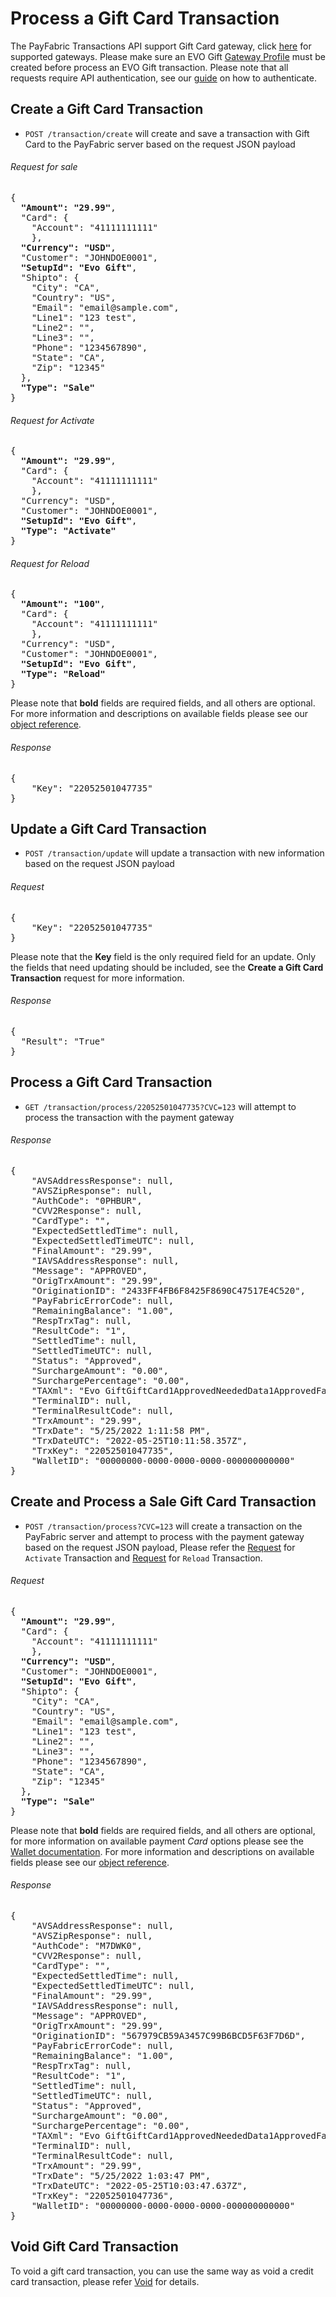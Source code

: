 ﻿Process a Gift Card Transaction
============

The PayFabric Transactions API support Gift Card gateway, click [here](https://github.com/PayFabric/Portal/blob/master/PayFabric/Sections/Gateway%20Configuration.md) for supported gateways. Please make sure an EVO Gift [Gateway Profile](https://github.com/PayFabric/Portal/blob/master/PayFabric/Sections/Configure%20Portal.md#gateway-profile) must be created before process an EVO Gift transaction. Please note that all requests require API authentication, see our [guide](Authentication.md) on how to authenticate.

Create a Gift Card Transaction
--------------------

* `POST /transaction/create` will create and save a transaction with Gift Card to the PayFabric server based on the request JSON payload

###### Request for sale
<pre>
{
  <b>"Amount": "29.99"</b>,  
  "Card": {
    "Account": "41111111111"    
    },    
  <b>"Currency": "USD"</b>,
  "Customer": "JOHNDOE0001", 
  <b>"SetupId": "Evo Gift"</b>,
  "Shipto": {
    "City": "CA",
    "Country": "US",   
    "Email": "email@sample.com",
    "Line1": "123 test",
    "Line2": "",
    "Line3": "",
    "Phone": "1234567890",
    "State": "CA",
    "Zip": "12345"
  }, 
  <b>"Type": "Sale"</b>
}
</pre>

###### Request for Activate
<pre>
{
  <b>"Amount": "29.99"</b>,  
  "Card": {
    "Account": "41111111111"    
    },    
  "Currency": "USD",
  "Customer": "JOHNDOE0001", 
  <b>"SetupId": "Evo Gift"</b>, 
  <b>"Type": "Activate"</b>
}
</pre>

###### Request for Reload
<pre>
{
  <b>"Amount": "100"</b>,  
  "Card": {
    "Account": "41111111111"    
    },    
  "Currency": "USD",
  "Customer": "JOHNDOE0001", 
  <b>"SetupId": "Evo Gift"</b>, 
  <b>"Type": "Reload"</b>
}
</pre>

Please note that **bold** fields are required fields, and all others are optional. For more information and descriptions on available fields please see our [object reference](Objects.md#transaction).

###### Response
<pre>
{
    "Key": "22052501047735"
}
</pre>


Update a Gift Card Transaction
--------------------

* `POST /transaction/update` will update a transaction with new information based on the request JSON payload

###### Request
<pre>
{
    "Key": "22052501047735"
}
</pre>

Please note that the **Key** field is the only required field for an update. Only the fields that need updating should be included, see the **Create a Gift Card Transaction** request for more information.

###### Response
<pre>
{
  "Result": "True"
}
</pre>


Process a Gift Card Transaction
---------------------

* `GET /transaction/process/22052501047735?CVC=123` will attempt to process the transaction with the payment gateway

###### Response
<pre>
{
    "AVSAddressResponse": null,
    "AVSZipResponse": null,
    "AuthCode": "0PHBUR",
    "CVV2Response": null,
    "CardType": "",
    "ExpectedSettledTime": null,
    "ExpectedSettledTimeUTC": null,
    "FinalAmount": "29.99",
    "IAVSAddressResponse": null,
    "Message": "APPROVED",
    "OrigTrxAmount": "29.99",
    "OriginationID": "2433FF4FB6F8425F8690C47517E4C520",
    "PayFabricErrorCode": null,
    "RemainingBalance": "1.00",
    "RespTrxTag": null,
    "ResultCode": "1",
    "SettledTime": null,
    "SettledTimeUTC": null,
    "Status": "Approved",
    "SurchargeAmount": "0.00",
    "SurchargePercentage": "0.00",
    "TAXml": "<TransactionData><Connection name=\"EVO GIFT\" connector=\"EVO\"><Processor id=\"3\">Evo Gift</Processor><PaymentType id=\"6\">GiftCard</PaymentType></Connection><Transaction post=\"False\" type=\"1\" status=\"1\"><NeededData><Transaction><Type>1</Type><Status>Approved</Status><Category>NeededData</Category><Fields /></Transaction></NeededData><FailureData><Transaction><Type>1</Type><Status>Approved</Status><Category>FailureData</Category><Fields /></Transaction></FailureData><ResponseData><Transaction><Type>1</Type><Status>Approved</Status><Category>ResponseData</Category><Fields><Field id=\"TrxField_D625\"><Name>WebRequestExecutionDuration</Name><Desc>1727.1506</Desc><Value>1727.1506</Value></Field><Field id=\"TrxField_D24\"><Name>AuthCode</Name><Desc>0PHBUR</Desc><Value>0PHBUR</Value></Field><Field id=\"TrxField_D187\"><Name>CurrentBalance</Name><Desc>1.00</Desc><Value>1.00</Value></Field><Field id=\"TrxField_D16\"><Name>OriginationID</Name><Desc>2433FF4FB6F8425F8690C47517E4C520</Desc><Value>2433FF4FB6F8425F8690C47517E4C520</Value></Field><Field id=\"TrxField_D462\"><Name>GatewayOriginationID</Name><Desc /><Value></Value></Field><Field id=\"TrxField_D463\"><Name>ProcessorOriginationID</Name><Desc>984978</Desc><Value>984978</Value></Field><Field id=\"TrxField_D31\"><Name>ResponseMsg</Name><Desc>APPROVED</Desc><Value>APPROVED</Value></Field><Field id=\"TrxField_D17\"><Name>ResultCode</Name><Desc>1</Desc><Value>1</Value></Field><Field id=\"TrxField_D464\"><Name>TransactionState</Name><Desc>Captured</Desc><Value>Captured</Value></Field><Field id=\"TrxField_D465\"><Name>CaptureState</Name><Desc>Captured</Desc><Value>Captured</Value></Field><Field id=\"TrxField_D288\"><Name>TransactionID</Name><Desc>2433FF4FB6F8425F8690C47517E4C520</Desc><Value>2433FF4FB6F8425F8690C47517E4C520</Value></Field></Fields></Transaction></ResponseData><RequestData><Transaction><Type>1</Type><Status>1</Status><Category>RequestData</Category><Fields><Field id=\"TrxField_D1\"><Name>CCNumber</Name><Desc>Credit Card Number, could also be a DPAN/VPAN</Desc><Required>0</Required><Encrypted>0</Encrypted><Type>1</Type><Value>XXXXXXX1111</Value></Field><Field id=\"TrxField_D3\"><Name>CCExpDate</Name><Desc>Expiration Date MMYY</Desc><Required>0</Required><Encrypted>0</Encrypted><Type>1</Type><Value>0000</Value></Field><Field id=\"TrxField_D15\"><Name>TrxAmount</Name><Desc>Transaction Amount</Desc><Required>1</Required><Encrypted>0</Encrypted><Type>3</Type><Value>29.99</Value></Field><Field id=\"TrxField_D41\"><Name>ShipToZip</Name><Desc>Ship to Zip</Desc><Required>0</Required><Encrypted>0</Encrypted><Type>10</Type><Value>12345</Value></Field><Field id=\"TrxField_D48\"><Name>CustomerCode</Name><Desc>Customer Code</Desc><Required>0</Required><Encrypted>0</Encrypted><Type>10</Type><Value>JOHNDOE0001</Value></Field><Field id=\"TrxField_D74\"><Name>CurrencyCode</Name><Desc>Currency Code</Desc><Required>1</Required><Encrypted>0</Encrypted><Type>10</Type><Value>USD</Value></Field><Field id=\"TrxField_D99\"><Name>ShipToCity</Name><Desc>Shipping City</Desc><Required>0</Required><Encrypted>0</Encrypted><Type>10</Type><Value>CA</Value></Field><Field id=\"TrxField_D103\"><Name>ShipToState</Name><Desc>Shipping State</Desc><Required>0</Required><Encrypted>0</Encrypted><Type>10</Type><Value>CA</Value></Field><Field id=\"TrxField_D104\"><Name>ShipToStreet</Name><Desc>Shipping Street</Desc><Required>0</Required><Encrypted>0</Encrypted><Type>10</Type><Value>123 test </Value></Field><Field id=\"TrxField_D155\"><Name>ShipToPhone</Name><Desc>Shipping Phone</Desc><Required>0</Required><Encrypted>0</Encrypted><Type>10</Type><Value>1234567890</Value></Field><Field id=\"TrxField_D202\"><Name>ShipToEmail</Name><Desc>Shipping email.</Desc><Required>0</Required><Encrypted>0</Encrypted><Type>10</Type><Value>email@sample.com</Value></Field><Field id=\"TrxField_D543\"><Name>POSEntryMode</Name><Desc>POS Entry Mode</Desc><Required>0</Required><Encrypted>0</Encrypted><Type>10</Type><Value>01</Value></Field><Field id=\"TRXFIELD_D19\"><Name>PaymentType</Name><Value>6</Value></Field><Field id=\"TRXFIELD_D60\"><Name>AccountNumber</Name><Value>xxxxxxx1111</Value></Field><Field id=\"EncryptAccount\"><Name>EncryptAccount</Name><Value>96CB7CAC57D86267EF3FC1</Value></Field><Field id=\"TRXFIELD_D2\"><Name>TRXFIELD_D2</Name><Value>XXXXXXX1111</Value></Field><Field id=\"TRXFIELD_D18\"><Name>CCType</Name><Value>GiftCard</Value></Field><Field id=\"TRXFIELD_D111\"><Name>ShipToCountry</Name><Value>US</Value></Field><Field id=\"SaveCreditCard\"><Name>SaveCreditCard</Name><Value>0</Value></Field><Field id=\"MSO_PFTrxKey\"><Name>MSO_PFTrxKey</Name><Value>22052501047735</Value></Field><Field id=\"TRXFIELD_D550\"><Name>PF_TransactionKey</Name><Value>22052501047735</Value></Field><Field id=\"MSO_WalletID\"><Name>MSO_WalletID</Name><Value>00000000-0000-0000-0000-000000000000</Value></Field><Field id=\"MSO_EngineGUID\"><Name>MSO_EngineGUID</Name><Value>2f7170cd-6e9f-4c9e-9737-881695e542c1</Value></Field><Field id=\"TRXFIELD_D539\"><Name>TransactionInitiation</Name><Value>Merchant</Value></Field><Field id=\"TRXFIELD_D540\"><Name>TransactionSchedule</Name><Value>Unscheduled</Value></Field><Field id=\"TRXFIELD_D541\"><Name>AuthorizationType</Name><Value>NotSet</Value></Field><Field id=\"TRXFIELD_D542\"><Name>CCEntryIndicator</Name><Value>Entered</Value></Field><Field id=\"TRXFIELD_D168\"><Name>CardHolderAttendance</Name><Value>ECommerce</Value></Field><Field id=\"TRXFIELD_D141\"><Name>ClientIP</Name><Value>63.117.2.51</Value></Field><Field id=\"MSO_Last_Xmit_Date\"><Name>MSO_Last_Xmit_Date</Name><Value>2022-05-25 00:00:00</Value></Field><Field id=\"MSO_Last_Xmit_Time\"><Name>MSO_Last_Xmit_Time</Name><Value>1900-01-01 3:11:58 AM</Value></Field><Field id=\"MSO_Last_Settled_Date\"><Name>MSO_Last_Settled_Date</Name><Value>1900-01-01</Value></Field><Field id=\"MSO_Last_Settled_Time\"><Name>MSO_Last_Settled_Time</Name><Value>1900-01-01 00:00:00</Value></Field></Fields></Transaction></RequestData></Transaction></TransactionData>",
    "TerminalID": null,
    "TerminalResultCode": null,
    "TrxAmount": "29.99",
    "TrxDate": "5/25/2022 1:11:58 PM",
    "TrxDateUTC": "2022-05-25T10:11:58.357Z",
    "TrxKey": "22052501047735",
    "WalletID": "00000000-0000-0000-0000-000000000000"
}
</pre>

Create and Process a Sale Gift Card Transaction
--------------------------------

* `POST /transaction/process?CVC=123` will create a transaction on the PayFabric server and attempt to process with the payment gateway based on the request JSON payload, Please refer the [Request](https://github.com/PayFabric/APIs/blob/master/PayFabric/Sections/ProcessGiftCardTransaction.md#request-for-activate) for `Activate` Transaction and [Request](https://github.com/PayFabric/APIs/blob/master/PayFabric/Sections/ProcessGiftCardTransaction.md#request-for-reload) for `Reload` Transaction.

###### Request
<pre>
{
  <b>"Amount": "29.99"</b>,  
  "Card": {
    "Account": "41111111111"    
    },    
  <b>"Currency": "USD"</b>,
  "Customer": "JOHNDOE0001", 
  <b>"SetupId": "Evo Gift"</b>,
  "Shipto": {
    "City": "CA",
    "Country": "US",   
    "Email": "email@sample.com",
    "Line1": "123 test",
    "Line2": "",
    "Line3": "",
    "Phone": "1234567890",
    "State": "CA",
    "Zip": "12345"
  }, 
  <b>"Type": "Sale"</b>
}
</pre>

Please note that **bold** fields are required fields, and all others are optional, for more information on available payment *Card* options please see the [Wallet documentation](Wallets.md). For more information and descriptions on available fields please see our [object reference](Objects.md).

###### Response
<pre>
{
    "AVSAddressResponse": null,
    "AVSZipResponse": null,
    "AuthCode": "M7DWK0",
    "CVV2Response": null,
    "CardType": "",
    "ExpectedSettledTime": null,
    "ExpectedSettledTimeUTC": null,
    "FinalAmount": "29.99",
    "IAVSAddressResponse": null,
    "Message": "APPROVED",
    "OrigTrxAmount": "29.99",
    "OriginationID": "567979CB59A3457C99B6BCD5F63F7D6D",
    "PayFabricErrorCode": null,
    "RemainingBalance": "1.00",
    "RespTrxTag": null,
    "ResultCode": "1",
    "SettledTime": null,
    "SettledTimeUTC": null,
    "Status": "Approved",
    "SurchargeAmount": "0.00",
    "SurchargePercentage": "0.00",
    "TAXml": "<TransactionData><Connection name=\"EVO GIFT\" connector=\"EVO\"><Processor id=\"3\">Evo Gift</Processor><PaymentType id=\"6\">GiftCard</PaymentType></Connection><Transaction post=\"False\" type=\"1\" status=\"1\"><NeededData><Transaction><Type>1</Type><Status>Approved</Status><Category>NeededData</Category><Fields /></Transaction></NeededData><FailureData><Transaction><Type>1</Type><Status>Approved</Status><Category>FailureData</Category><Fields /></Transaction></FailureData><ResponseData><Transaction><Type>1</Type><Status>Approved</Status><Category>ResponseData</Category><Fields><Field id=\"TrxField_D625\"><Name>WebRequestExecutionDuration</Name><Desc>718.7506</Desc><Value>718.7506</Value></Field><Field id=\"TrxField_D24\"><Name>AuthCode</Name><Desc>M7DWK0</Desc><Value>M7DWK0</Value></Field><Field id=\"TrxField_D187\"><Name>CurrentBalance</Name><Desc>1.00</Desc><Value>1.00</Value></Field><Field id=\"TrxField_D16\"><Name>OriginationID</Name><Desc>567979CB59A3457C99B6BCD5F63F7D6D</Desc><Value>567979CB59A3457C99B6BCD5F63F7D6D</Value></Field><Field id=\"TrxField_D462\"><Name>GatewayOriginationID</Name><Desc /><Value></Value></Field><Field id=\"TrxField_D463\"><Name>ProcessorOriginationID</Name><Desc>984968</Desc><Value>984968</Value></Field><Field id=\"TrxField_D31\"><Name>ResponseMsg</Name><Desc>APPROVED</Desc><Value>APPROVED</Value></Field><Field id=\"TrxField_D17\"><Name>ResultCode</Name><Desc>1</Desc><Value>1</Value></Field><Field id=\"TrxField_D464\"><Name>TransactionState</Name><Desc>Captured</Desc><Value>Captured</Value></Field><Field id=\"TrxField_D465\"><Name>CaptureState</Name><Desc>Captured</Desc><Value>Captured</Value></Field><Field id=\"TrxField_D288\"><Name>TransactionID</Name><Desc>567979CB59A3457C99B6BCD5F63F7D6D</Desc><Value>567979CB59A3457C99B6BCD5F63F7D6D</Value></Field></Fields></Transaction></ResponseData><RequestData><Transaction><Type>1</Type><Status>1</Status><Category>RequestData</Category><Fields><Field id=\"TrxField_D1\"><Name>CCNumber</Name><Desc>Credit Card Number, could also be a DPAN/VPAN</Desc><Required>0</Required><Encrypted>0</Encrypted><Type>1</Type><Value>XXXXXXX1111</Value></Field><Field id=\"TrxField_D3\"><Name>CCExpDate</Name><Desc>Expiration Date MMYY</Desc><Required>0</Required><Encrypted>0</Encrypted><Type>1</Type><Value>0000</Value></Field><Field id=\"TrxField_D15\"><Name>TrxAmount</Name><Desc>Transaction Amount</Desc><Required>1</Required><Encrypted>0</Encrypted><Type>3</Type><Value>29.99</Value></Field><Field id=\"TrxField_D41\"><Name>ShipToZip</Name><Desc>Ship to Zip</Desc><Required>0</Required><Encrypted>0</Encrypted><Type>10</Type><Value>12345</Value></Field><Field id=\"TrxField_D48\"><Name>CustomerCode</Name><Desc>Customer Code</Desc><Required>0</Required><Encrypted>0</Encrypted><Type>10</Type><Value>JOHNDOE0001</Value></Field><Field id=\"TrxField_D74\"><Name>CurrencyCode</Name><Desc>Currency Code</Desc><Required>1</Required><Encrypted>0</Encrypted><Type>10</Type><Value>USD</Value></Field><Field id=\"TrxField_D99\"><Name>ShipToCity</Name><Desc>Shipping City</Desc><Required>0</Required><Encrypted>0</Encrypted><Type>10</Type><Value>CA</Value></Field><Field id=\"TrxField_D103\"><Name>ShipToState</Name><Desc>Shipping State</Desc><Required>0</Required><Encrypted>0</Encrypted><Type>10</Type><Value>CA</Value></Field><Field id=\"TrxField_D104\"><Name>ShipToStreet</Name><Desc>Shipping Street</Desc><Required>0</Required><Encrypted>0</Encrypted><Type>10</Type><Value>123 test </Value></Field><Field id=\"TrxField_D155\"><Name>ShipToPhone</Name><Desc>Shipping Phone</Desc><Required>0</Required><Encrypted>0</Encrypted><Type>10</Type><Value>1234567890</Value></Field><Field id=\"TrxField_D202\"><Name>ShipToEmail</Name><Desc>Shipping email.</Desc><Required>0</Required><Encrypted>0</Encrypted><Type>10</Type><Value>email@sample.com</Value></Field><Field id=\"TrxField_D543\"><Name>POSEntryMode</Name><Desc>POS Entry Mode</Desc><Required>0</Required><Encrypted>0</Encrypted><Type>10</Type><Value>01</Value></Field><Field id=\"TRXFIELD_D19\"><Name>PaymentType</Name><Value>6</Value></Field><Field id=\"TRXFIELD_D60\"><Name>AccountNumber</Name><Value>xxxxxxx1111</Value></Field><Field id=\"EncryptAccount\"><Name>EncryptAccount</Name><Value>96CB7CAC57D86267EF3FC1</Value></Field><Field id=\"TRXFIELD_D2\"><Name>TRXFIELD_D2</Name><Value>XXXXXXX1111</Value></Field><Field id=\"TRXFIELD_D18\"><Name>CCType</Name><Value>GiftCard</Value></Field><Field id=\"TRXFIELD_D111\"><Name>ShipToCountry</Name><Value>US</Value></Field><Field id=\"SaveCreditCard\"><Name>SaveCreditCard</Name><Value>0</Value></Field><Field id=\"MSO_PFTrxKey\"><Name>MSO_PFTrxKey</Name><Value>22052501047736</Value></Field><Field id=\"TRXFIELD_D550\"><Name>PF_TransactionKey</Name><Value>22052501047736</Value></Field><Field id=\"MSO_WalletID\"><Name>MSO_WalletID</Name><Value>00000000-0000-0000-0000-000000000000</Value></Field><Field id=\"MSO_EngineGUID\"><Name>MSO_EngineGUID</Name><Value>2f7170cd-6e9f-4c9e-9737-881695e542c1</Value></Field><Field id=\"TRXFIELD_D539\"><Name>TransactionInitiation</Name><Value>Merchant</Value></Field><Field id=\"TRXFIELD_D540\"><Name>TransactionSchedule</Name><Value>Unscheduled</Value></Field><Field id=\"TRXFIELD_D541\"><Name>AuthorizationType</Name><Value>NotSet</Value></Field><Field id=\"TRXFIELD_D542\"><Name>CCEntryIndicator</Name><Value>Entered</Value></Field><Field id=\"TRXFIELD_D168\"><Name>CardHolderAttendance</Name><Value>ECommerce</Value></Field><Field id=\"TRXFIELD_D141\"><Name>ClientIP</Name><Value>63.117.2.51</Value></Field><Field id=\"MSO_Last_Xmit_Date\"><Name>MSO_Last_Xmit_Date</Name><Value>2022-05-25 00:00:00</Value></Field><Field id=\"MSO_Last_Xmit_Time\"><Name>MSO_Last_Xmit_Time</Name><Value>1900-01-01 3:03:47 AM</Value></Field><Field id=\"MSO_Last_Settled_Date\"><Name>MSO_Last_Settled_Date</Name><Value>1900-01-01</Value></Field><Field id=\"MSO_Last_Settled_Time\"><Name>MSO_Last_Settled_Time</Name><Value>1900-01-01 00:00:00</Value></Field></Fields></Transaction></RequestData></Transaction></TransactionData>",
    "TerminalID": null,
    "TerminalResultCode": null,
    "TrxAmount": "29.99",
    "TrxDate": "5/25/2022 1:03:47 PM",
    "TrxDateUTC": "2022-05-25T10:03:47.637Z",
    "TrxKey": "22052501047736",
    "WalletID": "00000000-0000-0000-0000-000000000000"
}
</pre>

Void Gift Card Transaction
--------------------------------
To void a gift card transaction, you can use the same way as void a credit card transaction, please refer [Void](https://github.com/PayFabric/APIs/blob/master/PayFabric/Sections/Transactions.md#void) for details.
